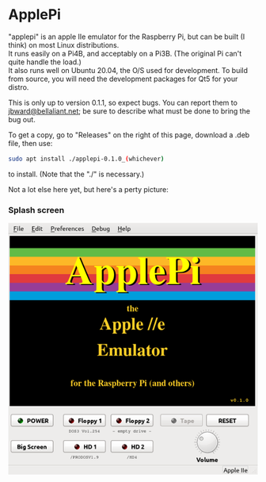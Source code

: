     
# ApplePi
"applepi" is an apple IIe emulator for the Raspberry Pi, but can be built (I think) on most Linux distributions.  
It runs easily on a Pi4B, and acceptably on a Pi3B. (The original Pi can't quite handle the load.)  
It also runs well on Ubuntu 20.04, the O/S used for development.  To build from source, you will need the development packages for Qt5 for your distro.

This is only up to version 0.1.1, so expect bugs.   You can report them to jbward@bellaliant.net; be sure to describe what must be done to bring the bug out.

To get a copy, go to "Releases" on the right of this page, download a .deb file, then use: 
```sh
sudo apt install ./applepi-0.1.0_(whichever)
```
 to install.    (Note that the "./" is necessary.)

Not a lot else here yet, but here's a perty picture:
### Splash screen
![Screenshot of ApplePi](https://github.com/FZBunny/applepi/blob/main/images/Screenshot_2021-09-21_08-52-27.png)


